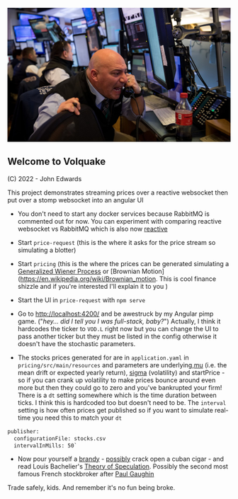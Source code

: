 ![LOGO](./volquake.jpeg)

## Welcome to Volquake

(C) 2022 - John Edwards

This project demonstrates streaming prices over a reactive websocket then put over a stomp websocket into an angular UI

- You don't need to start any docker services because RabbitMQ is commented out for now. You can experiment with comparing reactive websocket vs RabbitMQ which is also now [reactive](https://projectreactor.io/docs/rabbitmq/snapshot/reference/)

- Start `price-request` (this is the where it asks for the price stream so simulating a blotter)

- Start `pricing` (this is the where the prices can be generated simulating a [Generalized Wiener Process](https://en.wikipedia.org/wiki/Generalized_Wiener_process#:~:text=In%20statistics%2C%20a%20generalized%20Wiener,at%20every%20point%20in%20time.) or [Brownian Motion](https://en.wikipedia.org/wiki/Brownian_motion. This is cool finance shizzle and if you're interested I'll explain it to you )

- Start the UI in `price-request` with `npm serve` 

- Go to [http://localhost:4200/](http://localhost:4200/) and be awestruck by my Angular pimp game. ("_hey... did I tell you I was full-stack, baby?_") Actually, I think it hardcodes the ticker to `VOD.L` right now but you can change the UI to pass another ticker but they must be listed in the config otherwise it doesn't have the stochastic parameters.

- The stocks prices generated for are in `application.yaml` in  `pricing/src/main/resources` and parameters are underlying,[mu](https://homework.study.com/explanation/the-expected-return-on-the-market-portfolio-mu-m-e-rm-15-the-standard-deviation-is-sigma-m-25-and-the-risk-free-rate-is-rf-5-suppose-the-capm-holds-a-draw-on-a-diagram-with-the-capi.html) (i.e. the mean drift or expected yearly return), [sigma](https://en.wikipedia.org/wiki/Volatility_(finance)) (volatility) and startPrice - so if you can crank up volatility to make prices bounce around even more but then they could go to zero and you've bankrupted your firm! There is a `dt` setting somewhere which is the time duration between ticks. I think this is hardcoded too but doesn't need to be. The `interval` setting is how often prices get published so if you want to simulate real-time you need this to match your `dt` 

```
publisher:
  configurationFile: stocks.csv
  intervalInMills: 50`
```

- Now pour yourself a [brandy](https://www.courvoisier.com/en-gb/) - [possibly](https://www.cdc.gov/tobacco/basic_information/health_effects/cancer/index.htm) crack open a cuban cigar - and read Louis Bachelier's [Theory of Speculation](https://press.princeton.edu/books/hardcover/9780691117522/louis-bacheliers-theory-of-speculation). Possibly the second most famous French stockbroker after [Paul Gaughin](https://en.wikipedia.org/wiki/Paul_Gauguin) 


Trade safely, kids. And remember it's no fun being broke.
